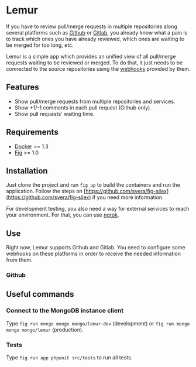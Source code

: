 # Lemur

If you have to review pull/merge requests in multiple repositories along 
several platforms such as [Github](https://github.com) or 
[Gitlab](https://about.gitlab.com), you already know what a pain is to track
which ones you have already reviewed, which ones are waiting to be merged for too long, etc.

Lemur is a simple app which provides an unified view of all pull/merge requests
waiting to be reviewed or merged. To do that, it just needs to be connected to the
source repositories using the [webhooks](https://developer.github.com/webhooks/)
provided by them.

## Features

* Show pull/merge requests from multiple repositories and services.
* Show +1/-1 comments in each pull request (Github only).
* Show pull requests' waiting time.

## Requirements

* [Docker](http://docker.com) >= 1.3
* [Fig](http://fig.sh) >= 1.0

## Installation

Just clone the project and run ```fig up``` to build the containers and run the
application. Follow the steps on [https://github.com/svera/fig-silex](https://github.com/svera/fig-silex) if you need more information.

For development testing, you also need a way for external services to reach
your environment. For that, you can use [ngrok](https://ngrok.com/).

## Use

Right now, Lemur supports Github and Gitlab. You need to configure some webhooks
on these platforms in order to receive the needed information from them.

### Github

## Useful commands

### Connect to the MongoDB instance client

Type ```fig run mongo mongo mongo/lemur-dev``` (development) or ```fig run mongo mongo mongo/lemur``` (production).

### Tests

Type ```fig run app phpunit src/tests``` to run all tests.
